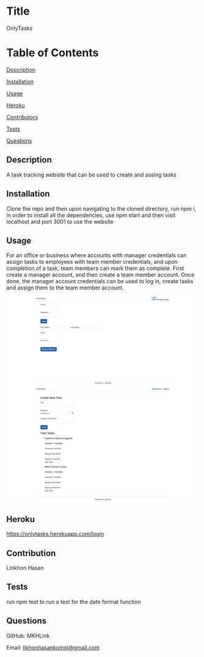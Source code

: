 


# Title
OnlyTasks

# Table of Contents
[Description](#description)

[Installation](#instalation)

[Usage](#usage)

[Heroku](#heroku)

[Contributors](#contributors)

[Tests](#tests)

[Questions](#questions)

## Description
A task tracking website that can be used to create and assing tasks

## Installation
Clone the repo and then upon navigating to the cloned directory, run npm i, in order to install all the dependencies, use npm start and then visit localhost and port 3001 to use the website

## Usage
For an office or business where accounts with manager credentials can assign tasks to employees with team member credentials, and upon completion of a task, team members can mark them as complete. First create a manager account, and then create a team member account. Once done, the manager account credentials can be used to log in, create tasks and assign them to the team member account.

![alt text](./screenshots/login.png)
![alt text](./screenshots/manager.png)

## Heroku 
https://onlytasks.herokuapp.com/login


## Contribution
Linkhon Hasan

## Tests
run npm test to run a test for the date format function

## Questions
GitHub: MKHLink

Email: likhonhasankomol@gmail.com
    
